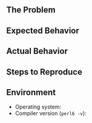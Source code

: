 <!--

    The template below contains optional suggestions. If you cannot
    provide some information, simply omit it.

-->

## The Problem

## Expected Behavior

## Actual Behavior

## Steps to Reproduce
<!-- Provide a set of steps to reproduce the problem.
     If the program unexpectedly crashes, please run it with
     `perl6 --ll-exception` and provide the produced output. -->

## Environment
* Operating system: 
* Compiler version (`perl6 -v`): 

